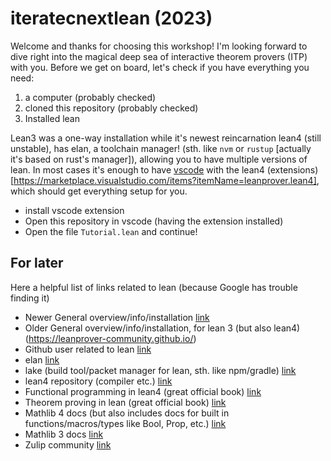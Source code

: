 # iteratecnextlean (2023)

Welcome and thanks for choosing this workshop! I'm looking forward to dive right into the magical deep sea of interactive theorem provers
(ITP) with you. Before we get on board, let's check if you have everything you need: 

1. a computer (probably checked)
2. cloned this repository (probably checked)
3. Installed lean 


Lean3 was a one-way installation while it's newest reincarnation lean4 (still unstable), has elan, a toolchain manager! (sth. like `nvm` or `rustup` [actually it's based on rust's manager]), allowing you to have multiple versions of lean.
In most cases it's enough to have [vscode](https://code.visualstudio.com/) with the lean4 (extensions)[https://marketplace.visualstudio.com/items?itemName=leanprover.lean4], which should get everything setup for you.

* install vscode extension 
* Open this repository in vscode (having the extension installed)
* Open the file `Tutorial.lean` and continue!


## For later
Here a helpful list of links related to lean (because Google has trouble finding it)

* Newer General overview/info/installation [link](https://leanprover.github.io/lean4/doc/whatIsLean.html)
* Older General overview/info/installation, for lean 3 (but also lean4) (https://leanprover-community.github.io/)
* Github user related to lean [link](https://github.com/leanprover)
* elan [link](https://github.com/leanprover/elan)
* lake (build tool/packet manager for lean, sth. like npm/gradle) [link](https://github.com/leanprover/lake)
* lean4 repository (compiler etc.) [link](https://github.com/leanprover/lean4)
* Functional programming in lean4 (great official book) [link](https://leanprover.github.io/functional_programming_in_lean/title.html)
* Theorem proving in lean (great official book)  [link](https://leanprover.github.io/theorem_proving_in_lean4/title_page.html)
* Mathlib 4 docs (but also includes docs for built in functions/macros/types like Bool, Prop, etc.) [link](https://leanprover-community.github.io/mathlib4_docs/foundational_types.html)
* Mathlib 3 docs [link](https://leanprover-community.github.io/mathlib_docs/data/vector.html#vector.cons)
* Zulip community [link](https://leanprover.zulipchat.com/#all_messages)
